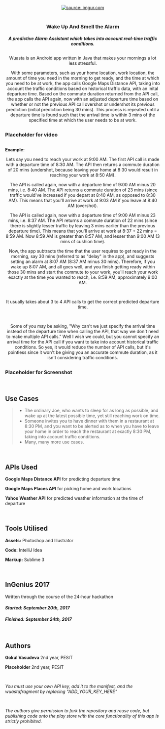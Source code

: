 <p align="center">
<a href="https://imgur.com/JF4WNim"><img src="https://i.imgur.com/JF4WNim.png" title="source: imgur.com" /></a></p>
<p align="center">
  
 <h3 align="center"> <br>
  Wake Up And Smell the Alarm
  <br> </h3>
 
<h5 align="center">A predictive <strong>Alarm Assistant</strong> which takes into account real-time traffic conditions.</h5>

## 

<p align="center">Wuasta is an Android app written in Java that makes your mornings a lot less stressful. </p>
<p align="center">With some parameters, such as your home location, work location, the amount of time you need in the morning to get ready, and the time at which you need to be at work, the app calls Google Maps Distance API, taking into account the traffic conditions based on historical traffic data, with an inital departure time. Based on the commute duration returned from the API call, the app calls the API again, now with an adjusted departure time based on whether or not the previous API call overshot or undershot its previous prediction (initial prediction being 30 mins). This process is repeated until a departure time is found such that the arrival time is within 3 mins of the specified time at which the user needs to be at work.   </p>

## 

### Placeholder for video

## 

<strong>Example:</strong>
<p align="center">Lets say you need to reach your work at 9:00 AM. The first API call is made with a departure time of 8:30 AM. The API then returns a commute duration of 20 mins (undershot, because leaving your home at 8:30 would result in reaching your work at 8:50 AM).</p>

<p align="center">The API is called again, now with a departure time of 9:00 AM minus 20 mins, i.e. 8:40 AM. The API returns a commute duration of 23 mins (since traffic would've increased if you depart at 8:40 AM, as opposed to 8:30 AM). This means that you'll arrive at work at 9:03 AM if you leave at 8:40 AM (overshot).</p>

<p align="center">The API is called again, now with a departure time of 9:00 AM minus 23 mins, i.e. 8:37 AM. The API returns a commute duration of 22 mins (since there is slightly lesser traffic by leaving 3 mins earlier than the previous departure time). This means that you'll arrive at work at 8:37 + 22 mins = 8:59 AM. Now 8:59 AM is greater than 8:57 AM, and lesser than 9:00 AM (3 mins of cushion time).</p>

<p align="center">Now, the app subtracts the time that the user requires to get ready in the morning, say 30 mins (referred to as "delay" in the app), and suggests setting an alarm at 8:07 AM (8:37 AM minus 30 mins). Therefore, if you wake up 8:07 AM, and all goes well, and you finish getting ready within those 30 mins and start the commute to your work, you'll reach your work exactly at the time you wanted to reach, i.e. 8:59 AM, approximately 9:00 AM.</p>

<br />

<p align="center">It usually takes about 3 to 4 API calls to get the correct predicted departure time. </p>

<br />

<p align="center">Some of you may be asking, "Why can't we just specify the arrival time instead of the departure time when calling the API, that way we don't need to make multiple API calls." Well I wish we could, but you cannot specify an arrival time for the API call if you want to take into account historical traffic conditions. So yes, it would reduce the number of API calls, but it's pointless since it won't be giving you an accurate commute duration, as it isn't considering traffic conditions. </p>

## 

### Placeholder for Screenshot

<br />

## Use Cases
> * The ordinary Joe, who wants to sleep for as long as possible, and wake up at the latest possible time, yet still reaching work on time.
> * Someone invites you to have dinner with them in a restaurant at 8:30 PM, and you want to be alerted as to when you have to leave your home in order to reach the restaurant at exactly 8:30 PM, taking into account traffic conditions.
> * Many, many more use cases.

<br />

## APIs Used
<p><strong>Google Maps Distance API</strong> for predicting departure time</p>
<p><strong>Google Maps Places API</strong> for picking home and work locations</p>
<p><strong>Yahoo Weather API</strong> for predicted weather information at the time of departure</p>



<br />

## Tools Utilised
 <p> <strong>Assets:</strong> Photoshop and Illustrator </p>
 <p> <strong>Code:</strong> IntelliJ Idea </p>
 <p> <strong>Markup:</strong> Sublime 3 </p>
 
 <br />

## InGenius 2017
  Written through the course of the 24-hour hackathon
  
#### *Started: September 20th, 2017*

#### *Finished: September 24th, 2017*

<br />

## Authors
<p><strong>Gokul Vasudeva</strong> 2nd year, PESIT</p>
<p><strong>Placeholder</strong> 2nd year, PESIT</p>

<br />

*You must use your own API key, add it to the manifest, and the wuastafragment by replacing "ADD_YOUR_KEY_HERE"*

<br />

*The authors give permission to fork the repository and reuse code, but publishing code onto the play store with the core functionality of this app is strictly prohibited.*
